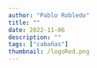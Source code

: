 ```yaml
---
author: "Pablo Robledo"
title: ""
date: 2022-11-06
description: ""
tags: ["cabañas"]
thumbnail: /logoRed.png
---
```

